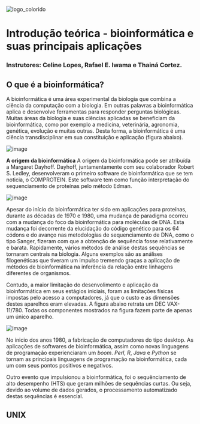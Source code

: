 
![logo_colorido](https://github.com/user-attachments/assets/e039dc21-6050-44f7-9634-02c606d537cd)


# Introdução teórica - bioinformática e suas principais aplicações

### Instrutores: Celine Lopes, Rafael E. Iwama e Thainá Cortez.


## O que é a bioinformática?
A bioinformática é uma área experimental da biologia que combina a ciência da computação com a biologia. Em outras palavras a bioinformática aplica e desenvolve ferramentas para responder perguntas biológicas. Muitas áreas da biologia e suas ciências aplicadas se beneficiam da bioinformática, como por exemplo a medicina, veterinária, agronomia, genética, evolução e muitas outras. Desta forma, a bioinformática é uma ciência transdisciplinar em sua constituição e aplicação (figura abaixo).

![image](https://github.com/user-attachments/assets/92df5eb4-1350-4072-a4c0-81434e125e18)

**A origem da bioinformática**
A origem da bioinformática pode ser atribuída a Margaret Dayhoff. Dayhoff, juntamentamente com seu colaborador Robert S. Ledley, desenvolveram o primeiro software de bioinformática que se tem noticia, o COMPROTEIN. Este software tem como função interpretação do sequenciamento de proteínas pelo método Edman. 

![image](https://github.com/user-attachments/assets/16ca63f8-d0af-4955-a222-5ab7bb53301e)

Apesar do início da bioinformática ter sido em aplicações para proteínas, durante as décadas de 1970 e 1980, uma mudança de paradigma ocorreu com a mudança do foco da bioinformática para moléculas de DNA. Esta mudança foi decorrente da elucidação do código genético para os 64 códons e do avanço nas metodologias de sequenciamento de DNA, como o tipo Sanger, fizeram com que a obtenção de sequência fosse relativamente e barata. Rapidamente, vários métodos de análise destas sequências se tornaram centrais na biologia. Alguns exemplos são as análises filogenéticas que tiveram um impulso tremendo graças a aplicação de métodos de bioinformática na inferência da relação entre linhagens diferentes de organismos.

Contudo, a maior limitação do desenvolimento e aplicação da bioinformática em seus estágios iniciais, foram as limitações físicas impostas pelo acesso a computadores, já que o custo e as dimensões destes aparelhos eram elevadas. A figura abaixo retrata um DEC VAX-11/780. Todas os componentes mostrados na figura fazem parte de apenas um único aparelho.

![image](https://github.com/user-attachments/assets/4dc68e45-1550-4714-96c6-2f61772df4e6)

No ínicio dos anos 1980, a fabricação de computadores do tipo desktop. As aplicações de softwares de bioinformática, assim como novas linguagens de programação experienciaram um _boom_. _Perl_, _R_, _Java_ e _Python_ se tornam as principais linguagens de programação na bioinformática, cada um com seus pontos positivos e negativos.

Outro evento que impulsionou a bioinformática, foi o sequênciamento de alto desempenho (HTS) que geram milhões de sequências curtas. Ou seja, devido ao volume de dados gerados, o processamento automatizado destas sequências é essencial.


## UNIX

